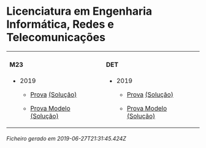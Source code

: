 <h1>Licenciatura em Engenharia Informática, Redes e Telecomunicações</h1><table><tr valign="top"><td><h4>M23</h4><ul><li><p>2019</p><ul><li><p><a href="https://www.isel.pt/media/uploads/tinymce/LEIRT_ProvaM23_2019.pdf">Prova</a> <a href="https://www.isel.pt/media/uploads/tinymce/LEIRT_ProvaM23_2019_Solucoes.pdf">(Solução)</a></p></li><li><p><a href="https://www.isel.pt/media/uploads/tinymce/LEIRTM23ProvaModelo2019.pdf">Prova Modelo</a> <a href="https://www.isel.pt/media/uploads/tinymce/LEIRTM23PModelo2019solucao.pdf">(Solução)</a></p></li></ul></li></ul></td><td><h4>DET</h4><ul><li><p>2019</p><ul><li><p><a href="https://www.isel.pt/media/uploads/tinymce/LEIRT_ProvaM23_2019.pdf">Prova</a> <a href="https://www.isel.pt/media/uploads/tinymce/LEIRT_ProvaM23_2019_Solucoes.pdf">(Solução)</a></p></li><li><p><a href="https://www.isel.pt/media/uploads/tinymce/LEIRTM23ProvaModelo2019.pdf">Prova Modelo</a> <a href="https://www.isel.pt/media/uploads/tinymce/LEIRTM23PModelo2019solucao.pdf">(Solução)</a></p></li></ul></li></ul></td></tr></table><h6>Ficheiro gerado em 2019-06-27T21:31:45.424Z</h6>